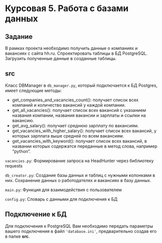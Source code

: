 # Курсовая 5. Работа с базами данных 

## Задание
В рамках проекта необходимо получить данные о компаниях и вакансиях с сайта hh.ru. 
Спроектировать таблицы в БД PostgreSQL.
Загрузить полученные данные в созданные таблицы.

## src
Класс DBManager в `db_manager.py`, который подключается к БД Postgres, имеет следующие методы:

- get_companies_and_vacancies_count(): получает список всех компаний и количество вакансий у каждой компании.
- get_all_vacancies(): получает список всех вакансий с указанием названия компании, названия вакансии и зарплаты и ссылки на вакансию.
- get_avg_salary(): получает среднюю зарплату по вакансиям.
- get_vacancies_with_higher_salary(): получает список всех вакансий, у которых зарплата выше средней по всем вакансиям.
- get_vacancies_with_keyword(): получает список всех вакансий, в названии которых содержатся переданные в метод слова, например “python”.

`vacancies.py`: Формирование запроса на HeadHunter через библиотеку requests

`db_creator.py`: Создание базы данных и таблиц с нужными колонками в них. Сохранение данных о работодателях и вакансиях в базу данных.

`main.py`: Функция для взаимодействия с пользователем

`config.py`: Словарь с данными для подключения к БД


## Подключение к БД
Для подключения к PostgreSQL Вам необходимо передать параметры вашего подключения в файл `'database.ini'`, предварительно создав его в папке **src**.
